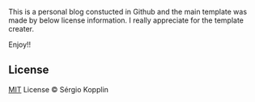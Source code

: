 This is a personal blog constucted in Github and the main template was made by below license information. 
I really appreciate for the template creater. 

Enjoy!!

## License

[MIT](https://kopplin.mit-license.org/) License © Sérgio Kopplin
